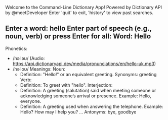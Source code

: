 Welcome to the Command-Line Dictionary App!
Powered by Dictionary API by @meetDeveloper
Enter 'quit' to exit, 'history' to view past searches.

Enter a word: hello
Enter part of speech (e.g., noun, verb) or press Enter for all: 
Word: Hello
--------------------------------------------------
Phonetics:
  - /həˈləʊ/ (Audio: https://api.dictionaryapi.dev/media/pronunciations/en/hello-uk.mp3)
  - /həˈloʊ/
Meanings:
  Noun:
    - Definition: "Hello!" or an equivalent greeting.
    Synonyms: greeting
  Verb:
    - Definition: To greet with "hello".
  Interjection:
    - Definition: A greeting (salutation) said when meeting someone or acknowledging someone’s arrival or presence.
      Example: Hello, everyone.
    - Definition: A greeting used when answering the telephone.
      Example: Hello? How may I help you?
    ...
    Antonyms: bye, goodbye
